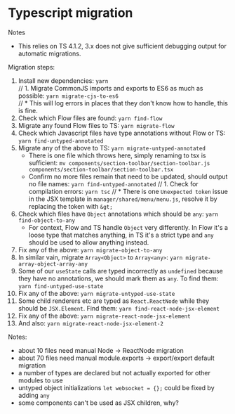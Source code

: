 # Typescript migration

Notes
 - This relies on TS 4.1.2, 3.x does not give sufficient debugging output for automatic migrations.

Migration steps:  

1. Install new dependencies: `yarn`  
// 1. Migrate CommonJS imports and exports to ES6 as much as possible: `yarn migrate-cjs-to-es6`  
//    * This will log errors in places that they don't know how to handle, this is fine.
1. Check which Flow files are found: `yarn find-flow`  
1. Migrate any found Flow files to TS: `yarn migrate-flow`  
1. Check which Javascript files have type annotations without Flow or TS: `yarn find-untyped-annotated`
1. Migrate any of the above to TS: `yarn migrate-untyped-annotated`
    * There is one file which throws here, simply renaming to tsx is sufficient: `mv components/section-toolbar/section-toolbar.js components/section-toolbar/section-toolbar.tsx`
    * Confirm no more files remain that need to be updated, should output no file names: `yarn find-untyped-annotated`
// 1. Check for compilation errors: `yarn tsc`
//    * There is one `Unexpected token` issue in the JSX template in `manager/shared/menu/menu.js`, resolve it by replacing the token with `&gt;`
1. Check which files have `Object` annotations which should be `any`: `yarn find-object-to-any`
    * For context, Flow and TS handle `Object` very differently. In Flow it's a loose type that matches anything, in TS it's a strict type and `any` should be used to allow anything instead.
1. Fix any of the above: `yarn migrate-object-to-any`
1. In similar vain, migrate `Array<Object>` to `Array<any>`: `yarn migrate-array-object-array-any`
1. Some of our `useState` calls are typed incorrectly as `undefined` because they have no annotations, we should mark them as `any`. To find them: `yarn find-untyped-use-state`
1. Fix any of the above: `yarn migrate-untyped-use-state`
1. Some child renderers etc are typed as `React.ReactNode` while they should be `JSX.Element`. Find them: `yarn find-react-node-jsx-element`
1. Fix any of the above: `yarn migrate-react-node-jsx-element`
1. And also: `yarn migrate-react-node-jsx-element-2`



Notes:
 - about 10 files need manual Node -> ReactNode migration
 - about 70 files need manual module.exports -> export/export default migration
 - a number of types are declared but not actually exported for other modules to use
 - untyped object initializations `let websocket = {};` could be fixed by adding `any`
 - some components can't be used as JSX children, why?
